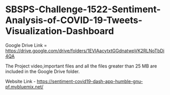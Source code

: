 # SBSPS-Challenge-1522-Sentiment-Analysis-of-COVID-19-Tweets-Visualization-Dashboard

Google Drive Link = https://drive.google.com/drive/folders/1EVIAacytxtGGdnatwpVK2RLNoTbDi4QA

The Project video,important files and all the files greater than 25 MB are included in the Google Drive folder.

Website Link - https://sentiment-covid19-dash-app-humble-gnu-pf.mybluemix.net/
